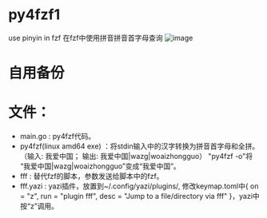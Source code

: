 # py4fzf1
use pinyin in fzf 在fzf中使用拼音拼音首字母查询
![image](https://github.com/mslugyfw/py4fzf1/blob/main/imgs/img1.jpg)

# 自用备份

# 文件：
- main.go : py4fzf代码。
- py4fzf(linux amd64 exe) ：将stdin输入中的汉字转换为拼音首字母和全拼。（输入: 我爱中国； 输出: 我爱中国|wazg|woaizhongguo） "py4fzf -o"将 “我爱中国|wazg|woaizhongguo”变成“我爱中国”。
- fff : 替代fzf的脚本，参数发送给脚本中的fzf。
- fff.yazi : yazi插件，放置到~/.config/yazi/plugins/, 修改keymap.toml中{ on = "z",         run = "plugin fff",                  desc = "Jump to a file/directory via fff" }，yazi中按“z”调用。


